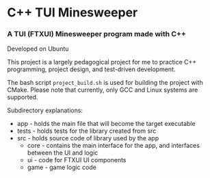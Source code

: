 # C++ TUI Minesweeper
### A TUI (FTXUI) Minesweeper program made with C++

Developed on Ubuntu

This project is a largely pedagogical project for me to practice C++ programming, project design, and test-driven development.

The bash script `project_build.sh` is used for building the project with CMake.
Please note that currently, only GCC and Linux systems are supported.

Subdirectory explanations:
- app - holds the main file that will become the target executable
- tests - holds tests for the library created from src
- src - holds source code of library used by the app
    - core - contains the main interface for the app, and interfaces between the UI and logic
    - ui - code for FTXUI UI components
    - game - game logic code
